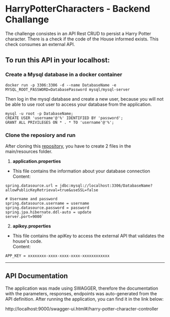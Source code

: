 # HarryPotterCharacters - Backend Challange

The challenge consistes in an API Rest CRUD to persist a Harry Potter character. There is a check if the code of the House informed exists. This check consumes an external API. 

## To run this API in your localhost:

### Create a Mysql database in a docker container

`docker run -p 3306:3306 -d --name DatabaseName -e MYSQL_ROOT_PASSWORD=DatabasePassword mysql/mysql-server`

Then log in the mysql database and create a new user, because you will not be able to use root user to access your database from the application.

```
mysql -u root -p DatabaseName;
CREATE USER 'username'@'%' IDENTIFIED BY 'password';
GRANT ALL PRIVILEGES ON * . * TO 'username'@'%';
```

### Clone the reposiory and run

After cloning this [repository](https://github.com/FernandaBroch/HarryPotterCharacters.git), you have to create 2 files in the main/resources folder.

1. **application.properties**
  - This file contains the information about your database connection\
  Content:

```
spring.datasource.url = jdbc:mysql://localhost:3306/DatabaseName?allowPublicKeyRetrieval=true&useSSL=false

# Username and password
spring.datasource.username = username
spring.datasource.password = password
spring.jpa.hibernate.ddl-auto = update
server.port=9000`
```

2. **apikey.properties**
  - This file contains the apiKey to access the external API that validates the house's code.\
  Content:

`APP_KEY = xxxxxxxx-xxxx-xxxx-xxxx-xxxxxxxxxxxx`

---

## API Documentation

The application was made using SWAGGER, therefore the documentation with the parameters, responses, endpoints was auto-generated from the API definition.
After running the application, you can find it in the link below:

http://localhost:9000/swagger-ui.html#/harry-potter-character-controller


